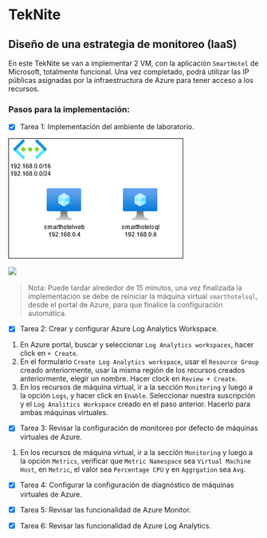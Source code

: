 # TekNite
## Diseño de una estrategia de monitoreo (IaaS)

En este TekNite se van a implementar 2 VM, con la aplicación `SmartHotel` de Microsoft, totalmente funcional. Una vez completado, podrá utilizar las IP públicas asignadas por la infraestructura de Azure para tener acceso a los recursos. 

### Pasos para la implementación:
- [x] Tarea 1: Implementación del ambiente de laboratorio.

![Diagrama](/Images/diagrama.png)

<a href="https://portal.azure.com/#create/Microsoft.Template/uri/https%3A%2F%2Fraw.githubusercontent.com%2Fcrisrc012%2FTekNite%2Fmain%2FARM%2FSmartHotel%2FSmartHotel.json" target="_blank">
    <img src="http://azuredeploy.net/deploybutton.png"/></a>

> Nota: Puede tardar alrededor de 15 minutos, una vez finalizada la implementación se debe de reiniciar la máquina virtual `smarthotelsql`, desde el portal de Azure, para que finalice la configuración automática.
- [x] Tarea 2: Crear y configurar Azure Log Analytics Workspace.

1. En Azure portal, buscar y seleccionar `Log Analytics workspaces`, hacer click en `+ Create`.
2. En el formulario `Create Log Analytics workspace`, usar el `Resource Group` creado anteriormente, usar la misma región de los recursos creados anteriormente, elegir un nombre. Hacer clock en `Review + Create`.
3. En los recursos de máquina virtual, ir a la sección `Monitoring` y luego a la opción `Logs`, y hacer click en `Enable`. Seleccionar nuestra suscripción y el `Log Analitics Workspace` creado en el paso anterior. Hacerlo para ambas máquinas virtuales.

- [x] Tarea 3: Revisar la configuración de monitoreo por defecto de máquinas virtuales de Azure.
1. En los recursos de máquina virtual, ir a la sección `Monitoring` y luego a la opción `Metrics`, verificar que `Metric Namespace` sea `Virtual Machine Host`, en `Metric`, el valor sea `Percentage CPU` y en `Aggrgation` sea `Avg`.
- [x] Tarea 4: Configurar la configuración de diagnóstico de máquinas virtuales de Azure.
- [x] Tarea 5: Revisar las funcionalidad de Azure Monitor.
- [x] Tarea 6: Revisar las funcionalidad de Azure Log Analytics.





